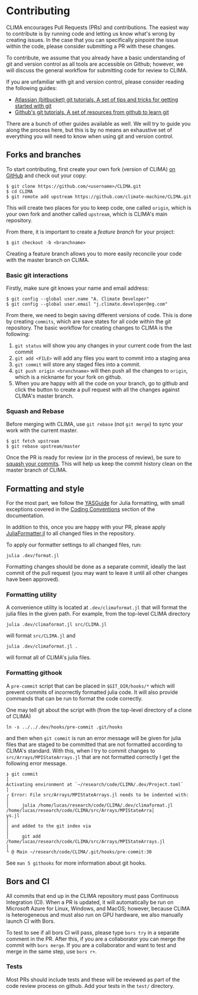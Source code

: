 # Contributing

CLIMA encourages Pull Requests (PRs) and contributions.
The easiest way to contribute is by running code and letting us know what's wrong by creating issues.
In the case that you can specifically pinpoint the issue within the code, please consider submitting a PR with these changes.

To contribute, we assume that you already have a basic understanding of git and version control as all tools are accessible on Github; however, we will discuss the general workflow for submitting code for review to CLIMA.

If you are unfamiliar with git and version control, please consider reading the following guides:

- [Atlassian (bitbucket) git tutorials. A set of tips and tricks for getting started with git](https://www.atlassian.com/git/tutorials)
- [Github's git tutorials. A set of resources from github to learn git](https://try.github.io/)

There are a bunch of other guides available as well.
We will try to guide you along the process here, but this is by no means an exhaustive set of everything you will need to know when using git and version control.

## Forks and branches

To start contributing, first create your own fork (version of CLIMA) [on GitHub](https://github.com/climate-machine/CLIMA) and check out your copy:

```
$ git clone https://github.com/<username>/CLIMA.git
$ cd CLIMA
$ git remote add upstream https://github.com/climate-machine/CLIMA.git
```

This will create two places for you to keep code, one called `origin`, which is your own fork and another called `upstream`, which is CLIMA's main repository.

From there, it is important to create a *feature branch* for your project:

```
$ git checkout -b <branchname>
```
Creating a feature branch allows you to more easily reconcile your code with the master branch on CLIMA.

### Basic git interactions

Firstly, make sure git knows your name and email address:

```
$ git config --global user.name "A. Climate Developer"
$ git config --global user.email "j.climate.developer@eg.com"
```

From there, we need to begin saving different versions of code.
This is done by creating `commits`, which are save states for all code within the git repository.
The basic workflow for creating changes to CLIMA is the following:

1. `git status` will show you any changes in your current code from the last commit
2. `git add <FILE>` will add any files you want to commit into a staging area
3. `git commit` will store any staged files into a commit.
4. `git push origin <branchname>` will then push all the changes to `origin`, which is a nickname for your fork on github.
5. When you are happy with all the code on your branch, go to github and click the button to create a pull request with all the changes against CLIMA's master branch.

### Squash and Rebase

Before merging with CLIMA, use `git rebase` (not `git merge`) to sync your work  with the current master.

```
$ git fetch upstream
$ git rebase upstream/master
```

Once the PR is ready for review (or in the process of review), be sure to [squash your commits](https://github.com/edx/edx-platform/wiki/How-to-Rebase-a-Pull-Request#squash-your-changes).
This will help us keep the commit history clean on the master branch of CLIMA.

## Formatting and style

For the most part, we follow the [YASGuide](https://github.com/jrevels/YASGuide) for Julia formatting, with small exceptions covered in the [Coding Conventions](https://climate-machine.github.io/CLIMA/latest/CodingConventions.html) section of the documentation.

In addition to this, once you are happy with your PR, please apply [JuliaFormatter.jl](https://github.com/domluna/JuliaFormatter.jl) to all changed files in the repository.

To apply our formatter settings to all changed files, run:
```
julia .dev/format.jl
```

Formatting changes should be done as a separate commit, ideally the last commit of the pull request (you may want to leave it until all other changes have been approved).

### Formatting utility

A convenience utility is located at `.dev/climaformat.jl` that will format the julia files in the given path. For example, from the top-level CLIMA directory
```
julia .dev/climaformat.jl src/CLIMA.jl
```
will format `src/CLIMA.jl` and
```
julia .dev/climaformat.jl .
```
will format all of CLIMA's julia files.

### Formatting githook

A `pre-commit` script that can be placed in `$GIT_DIR/hooks/*` which will prevent commits of incorrectly formatted julia code.  It will also provide commands that can be run to format the code correctly.

One may tell git about the script with (from the top-level directory of a clone of CLIMA)
```
ln -s ../../.dev/hooks/pre-commit .git/hooks
```
and then when `git commit` is run an error message will be given for julia files that are staged to be committed that are not formatted according to CLIMA's standard.  With this, when I try to commit changes to `src/Arrays/MPIStateArrays.jl` that are not formatted correctly I get the following error message.

```
❯ git commit                                                                                                           │
Activating environment at `~/research/code/CLIMA/.dev/Project.toml`                                                    │
┌ Error: File src/Arrays/MPIStateArrays.jl needs to be indented with:                                                  │
│     julia /home/lucas/research/code/CLIMA/.dev/climaformat.jl /home/lucas/research/code/CLIMA/src/Arrays/MPIStateArra│
ys.jl                                                                                                                  │
│ and added to the git index via                                                                                       │
│     git add /home/lucas/research/code/CLIMA/src/Arrays/MPIStateArrays.jl                                             │
└ @ Main ~/research/code/CLIMA/.git/hooks/pre-commit:30
```

See `man 5 githooks` for more information about git hooks.

## Bors and CI

All commits that end up in the CLIMA repository must pass Continuous Integration (CI).
When a PR is updated, it will automatically be run on Microsoft Azure for Linux, Windows, and MacOS; however, because CLIMA is heterogeneous and must also run on GPU hardware, we also manually launch CI with Bors.

To test to see if all bors CI will pass, please type `bors try` in a separate comment in the PR.
After this, if you are a collaborator you can merge the commit with `bors merge`.
If you are a collaborator and want to test and merge in the same step, use `bors r+`.

### Tests

Most PRs should include tests and these will be reviewed as part of the code review process on github.
Add your tests in the `test/` directory.
